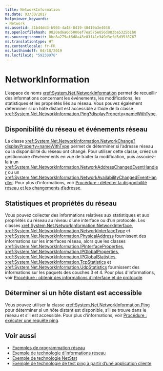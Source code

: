 ```yaml
---
title: NetworkInformation
ms.date: 03/30/2017
helpviewer_keywords:
- Network
ms.assetid: 31b44dd3-b903-4a48-8419-40419a3e4038
ms.openlocfilehash: 0820ad6a6d5000ef7ea575e856d883ba5325b1b0
ms.sourcegitcommit: 0be8a279af6d8a43e03141e349d3efd5d35f8767
ms.translationtype: HT
ms.contentlocale: fr-FR
ms.lasthandoff: 04/18/2019
ms.locfileid: "59230978"
---
```

# <a name="networkinformation"></a>NetworkInformation
L’espace de noms <xref:System.Net.NetworkInformation> permet de recueillir des informations concernant les événements, les modifications, les statistiques et les propriétés liés au réseau. Vous pouvez également déterminer si un hôte distant est accessible à l’aide de la classe <xref:System.Net.NetworkInformation.Ping?displayProperty=nameWithType>.  
  
## <a name="network-availability-and-events"></a>Disponibilité du réseau et événements réseau  
 La classe <xref:System.Net.NetworkInformation.NetworkChange?displayProperty=nameWithType> permet de déterminer si l’adresse réseau ou la disponibilité du réseau ont changé. Pour utiliser cette classe, créez un gestionnaire d’événements en vue de traiter la modification, puis associez-la à un <xref:System.Net.NetworkInformation.NetworkAddressChangedEventHandler> ou un <xref:System.Net.NetworkInformation.NetworkAvailabilityChangedEventHandler>. Pour plus d'informations, voir [Procédure : détecter la disponibilité réseau et les changements d’adresse](../../../docs/framework/network-programming/how-to-detect-network-availability-and-address-changes.md).  
  
## <a name="network-statistics-and-properties"></a>Statistiques et propriétés du réseau  
 Vous pouvez collecter des informations relatives aux statistiques et aux propriétés du réseau au niveau d’une interface ou d’un protocole. Les classes <xref:System.Net.NetworkInformation.NetworkInterface>, <xref:System.Net.NetworkInformation.NetworkInterfaceType> et <xref:System.Net.NetworkInformation.PhysicalAddress> fournissent des informations sur les interfaces réseau, alors que les classes <xref:System.Net.NetworkInformation.IPInterfaceProperties>, <xref:System.Net.NetworkInformation.IPGlobalProperties>, <xref:System.Net.NetworkInformation.IPGlobalStatistics>, <xref:System.Net.NetworkInformation.TcpStatistics> et <xref:System.Net.NetworkInformation.UdpStatistics> fournissent des informations sur les paquets des couches 3 et 4. Pour plus d'informations, voir [Procédure : obtenir des informations d’interface et de protocole](../../../docs/framework/network-programming/how-to-get-interface-and-protocol-information.md).  
  
## <a name="determine-if-a-remote-host-is-reachable"></a>Déterminer si un hôte distant est accessible  
 Vous pouvez utiliser la classe <xref:System.Net.NetworkInformation.Ping> pour déterminer si un hôte distant est disponible, s’il se trouve dans le réseau et s’il est accessible. Pour plus d'informations, voir [Procédure : exécuter une requête ping](../../../docs/framework/network-programming/how-to-ping-a-host.md).  
  
## <a name="see-also"></a>Voir aussi

- [Exemples de programmation réseau](../../../docs/framework/network-programming/network-programming-samples.md)
- [Exemple de technologie d’informations réseau](https://go.microsoft.com/fwlink/?LinkID=179564)
- [Exemple de technologie NetStat](https://go.microsoft.com/fwlink/?LinkID=179562)
- [Exemple de technologie de test ping à partir d’une application cliente](https://go.microsoft.com/fwlink/?LinkID=179565)
